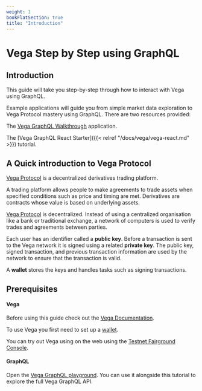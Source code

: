 ```yaml
---
weight: 1
bookFlatSection: true
title: "Introduction"
---
```


# Vega Step by Step using GraphQL

## Introduction 

This guide will take you step-by-step through how to interact with Vega using GraphQL.

Example applications will guide you from simple market data exploration to Vega Protocol mastery using GraphQL. There are two resources provided:

The [Vega GraphQL Walkthrough](https://vega-walkthrough.web.app/) application.

The [Vega GraphQL React Starter]({{< relref "/docs/vega/vega-react.md" >}}) tutorial.

## A Quick introduction to Vega Protocol

[Vega Protocol](https://vega.xyz/) is a decentralized derivatives trading platform.

A trading platform allows people to make agreements to trade assets when specified conditions such as price and timing are met. Derivatives are contracts whose value is based on underlying assets.

[Vega Protocol](https://vega.xyz/) is decentralized. Instead of using a centralized organisation like a bank or traditional exchange, a network of computers is used to verify trades and agreements between parties.

Each user has an identifier called a **public key**. Before a transaction is sent to the Vega network it is signed using a related **private key**. The public key, signed transaction, and previous transaction information are used by the network to ensure that the transaction is valid.

A **wallet** stores the keys and handles tasks such as signing transactions. 

## Prerequisites

#### Vega

Before using this guide check out the [Vega Documentation](https://docs.fairground.vega.xyz/).

To use Vega you first need to set up a [wallet](https://docs.fairground.vega.xyz/docs/wallet/).

You can try out Vega using on the web using the [Testnet Fairground Console](https://console.fairground.wtf/).

#### GraphQL

Open the [Vega GraphQL playground](https://lb.testnet.vega.xyz/playground). You can use it alongside this tutorial to explore the full Vega GraphQL API.

